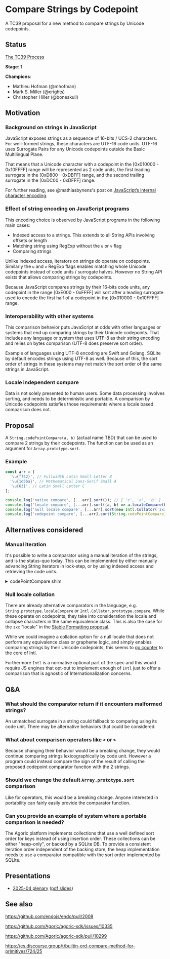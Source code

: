 # Compare Strings by Codepoint

A TC39 proposal for a new method to compare strings by Unicode codepoints.

## Status

[The TC39 Process](https://tc39.es/process-document/)

**Stage**: 1

**Champions**:
- Mathieu Hofman (@mhofman)
- Mark S. Miller (@erights)
- Christopher Hiller (@boneskull)

## Motivation

### Background on strings in JavaScript

JavaScript exposes strings as a sequence of 16-bits / UCS-2 characters. For well-formed strings, these characters are UTF-16 code units. UTF-16 uses Surrogate Pairs for any Unicode codepoints outside the Basic Multilingual Plane.

That means that a Unicode character with a codepoint in the [0x010000 - 0x10FFFF] range will be represented as 2 code units, the first leading surrogate in the [0xD800 - 0xDBFF] range, and the second trailing surrogate in the [0xDC00 - 0xDFFF] range.

For further reading, see @mathiasbynens's post on [JavaScript’s internal character encoding](https://mathiasbynens.be/notes/javascript-encoding).

### Effect of string encoding on JavaScript programs

This encoding choice is observed by JavaScript programs in the following main cases:
- Indexed access to a strings. This extends to all String APIs involving offsets or length
- Matching string using RegExp without the `u` or `v` flag
- Comparing strings

Unlike indexed access, iterators on strings do operate on codepoints. Similarly the `u` and `v` RegExp flags enables matching whole Unicode codepoints instead of code units / surrogate halves. However no String API exists that allows comparing strings by codepoints.

Because JavaScript compares strings by their 16-bits code units, any codepoint in the range [0xE000 - 0xFFFF] will sort after a leading surrogate used to encode the first half of a codepoint in the [0x010000 - 0x10FFFF] range.

### Interoperability with other systems

This comparison behavior puts JavaScript at odds with other languages or systems that end up comparing strings by their Unicode codepoints. That includes any language or system that uses UTF-8 as their string encoding and relies on bytes comparison (UTF-8 does preserve sort order).

Example of languages using UTF-8 encoding are Swift and Golang. SQLite by default encodes strings using UTF-8 as well. Because of this, the sort order of strings in these systems may not match the sort order of the same strings in JavaScript.

### Locale independent compare

Data is not solely presented to human users. Some data processing involves sorting, and needs to be deterministic and portable. A comparison by Unicode codepoints satisfies those requirements where a locale based comparison does not.

## Proposal

A `String.codePointCompare(a, b)` (actual name TBD) that can be used to compare 2 strings by their codepoints. The function can be used as an argument for `Array.prototype.sort`.

### Example

```js
const arr = [
  '\u{ff42}', // Fullwidth Latin Small Letter B
  '\u{1d5ba}', // Mathematical Sans-Serif Small A
  '\u{63}', // Latin Small Letter C
];

console.log('native compare', [...arr].sort()); // [ 'c', '𝖺', 'ｂ' ]
console.log('locale compare', [...arr].sort((a, b) => a.localeCompare(b))); // [ '𝖺', 'ｂ', 'c' ]
console.log('null locale compare', [...arr].sort(new Intl.Collator('zxx').compare)); // [ '𝖺', 'ｂ', 'c' ]
console.log('codepoint compare', [...arr].sort(String.codePointCompare)); // [ 'c', 'ｂ', '𝖺' ]
```

## Alternatives considered

### Manual iteration

It's possible to write a comparator using a manual iteration of the strings, and is the status-quo today. This can be implemented by either manually advancing String iterators in lock-step, or by using indexed access and retrieving the code units.

<details>
  <summary>codePointCompare shim</summary>

```js
function codePointCompare(left, right) {
  const leftIter = left[Symbol.iterator]();
  const rightIter = right[Symbol.iterator]();
  for (;;) {
    const { value: leftChar } = leftIter.next();
    const { value: rightChar } = rightIter.next();
    if (leftChar === undefined && rightChar === undefined) {
      return 0;
    } else if (leftChar === undefined) {
      // left is a prefix of right.
      return -1;
    } else if (rightChar === undefined) {
      // right is a prefix of left.
      return 1;
    }
    const leftCodepoint = leftChar.codePointAt(0);
    const rightCodepoint = rightChar.codePointAt(0);
    if (leftCodepoint < rightCodepoint) return -1;
    if (leftCodepoint > rightCodepoint) return 1;
  }
};
```
</details>

### Null locale collation

There are already alternative comparators in the language, e.g. `String.prototype.localeCompare` or `Intl.Collator.prototype.compare`. While these operate on codepoints, they take into consideration the locale and collapse characters in the same equivalence class. This is also the case for the `zxx` "locale" in the [Stable Formatting proposal](https://github.com/tc39/proposal-stable-formatting).

While we could imagine a collation option for a null locale that does not perform any equivalence class or grapheme logic, and simply enables comparing strings by their Unicode codepoints, this seems to [go counter](https://github.com/tc39/proposal-stable-formatting/issues/13) to the core of Intl.

Furthermore `Intl` is a normative optional part of the spec and this would require JS engines that opt-out to implement enough of `Intl` just to offer a comparison that is agnostic of Internationalization concerns.

## Q&A

### What should the comparator return if it encounters malformed strings?

An unmatched surrogate in a string could fallback to comparing using its code unit. There may be alternative behaviors that could be considered.

### What about comparison operators like `<` or `>`

Because changing their behavior would be a breaking change, they would continue comparing strings lexicographically by code unit. However a program could instead compare the sign of the result of calling the proposed codepoint comparator function with the 2 strings.

### Should we change the default `Array.prototype.sort` comparison

Like for operators, this would be a breaking change. Anyone interested in portability can fairly easily provide the comparator function.

### Can you provide an example of system where a portable comparison is needed?

The Agoric platform implements collections that use a well defined sort order for keys instead of using insertion order. These collections can be either "heap-only", or backed by a SQLite DB. To provide a consistent iteration order independent of the backing store, the heap implementation needs to use a comparator compatible with the sort order implemented by SQLite.

## Presentations

- [2025-04 plenary](https://docs.google.com/presentation/d/1eTuB1jjgb2_xG_zMNmkhleJx1F0QviMEwkkBUL9ezPQ) ([pdf slides](compare-codepoint-talks/compare-by-codepoint.pdf))

## See also

https://github.com/endojs/endo/pull/2008

https://github.com/Agoric/agoric-sdk/issues/10335

https://github.com/Agoric/agoric-sdk/pull/10299

https://es.discourse.group/t/builtin-ord-compare-method-for-primitives/724/25


